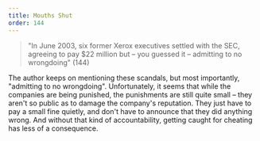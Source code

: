 ```yaml
---
title: Mouths Shut
order: 144
---
```


> "In June 2003, six former Xerox executives settled with the SEC, agreeing to pay $22 million but – you guessed it – admitting to no wrongdoing" (144)

The author keeps on mentioning these scandals, but most importantly, "admitting to no wrongdoing". Unfortunately, it seems that while the companies are being punished, the punishments are still quite small – they aren't so public as to damage the company's reputation. They just have to pay a small fine quietly, and don't have to announce that they did anything wrong. And without that kind of accountability, getting caught for cheating has less of a consequence.
